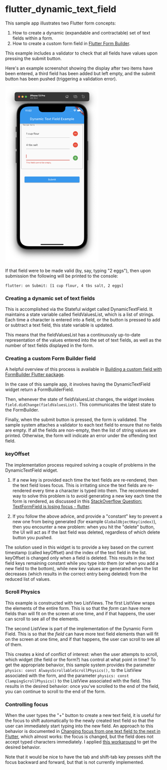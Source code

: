 # flutter_dynamic_text_field

This sample app illustrates two Flutter form concepts:

1. How to create a dynamic (expandable and contractable) set of text fields within a form.
2. How to create a custom form field in [Flutter Form Builder](https://pub.dev/packages/flutter_form_builder).

This example includes a validator to check that all fields have values upon pressing the submit button.

Here's an example screenshot showing the display after two items have been entered, a third field has been added but left empty, and the submit button has been pushed (triggering a validation error).

<img width="300px" src="README.png">

If that field were to be made valid (by, say, typing "2 eggs"), then upon submission the following will be printed to the console:

```
flutter: on Submit: [1 cup flour, 4 tbs salt, 2 eggs]
```

### Creating a dynamic set of text fields

This is accomplished via the Stateful widget called DynamicTextField.  It maintains a state variable called fieldValuesList, which is a list of strings. Each time a character is entered into a field, or the button is pressed to add or subtract a text field, this state variable is updated.

This means that the fieldValuesList has a continuously up-to-date representation of the values entered into the set of text fields, as well as the number of text fields displayed in the form. 

### Creating a custom Form Builder field

A helpful overview of this process is available in [Building a custom field with FormBuilder Flutter package](https://medium.com/@danvickmiller/building-a-custom-flutter-form-builder-field-c67e2b2a27f4).

In the case of this sample app, it involves having the DynamicTextField widget return a FormBuilderField. 

Then, whenever the state of fieldValuesList changes, the widget invokes `field.didChange(fieldValuesList)`. This communicates the latest state to the FormBuilder.

Finally, when the submit button is pressed, the form is validated.  The sample system attaches a validator to each text field to ensure that no fields are empty. If all the fields are non-empty, then the list of string values are printed. Otherwise, the form will indicate an error under the offending text field.

### keyOffset 

The implementation process required solving a couple of problems in the DynamicTextField widget.

1. If a new key is provided each time the text fields are re-rendered, then the text field loses focus.  This is irritating since the text fields are re-rendered every time a character is typed into them. The recommended way to solve this problem is to avoid generating a new key each time the form is rendered, as discussed in this [StackOverflow Question: TextFormField is losing focus - flutter](https://stackoverflow.com/questions/48845568/textformfield-is-losing-focus-flutter).

2. If you follow the above advice, and provide a "constant" key to prevent a new one from being generated (for example `GlobalObjectKey(index)`), then you encounter a new problem: when you hit the "delete" button, the UI will act as if the last field was deleted, regardless of which delete button you pushed. 

The solution used in this widget is to provide a key based on the current timestamp (called keyOffset) and the index of the text field in the list.  keyOffset is changed only when a field is deleted. This results in the text field keys remaining constant while you type into them (or when you add a new field to the bottom), while new key values are generated when the list decreases (which results in the correct entry being deleted) from the reduced list of values.

### Scroll Physics

This example is constructed with two ListViews. The first ListView wraps the elements of the entire form. This is so that the *form* can have more fields than will fit on the screen at one time, and if that happens, the user can scroll to see all of the elements. 

The second ListView is part of the implementation of the Dynamic Form Field. This is so that the *field* can have more text field elements than will fit on the screen at one time, and if that happens, the user can scroll to see all of them. 

This creates a kind of conflict of interest: when the user attempts to scroll, which widget (the field or the form?) has control at what point in time? To get the appropriate behavior, this sample system provides the parameter `physics: const AlwaysScrollableScrollPhysics(),` to the ListView associated with the form, and the parameter `physics: const ClampingScrollPhysics()` to the ListView associated with the field. This results in the desired behavior: once you've scrolled to the end of the field, you can continue to scroll to the end of the form. 

### Controlling focus

When the user types the "+" button to create a new text field, it is useful for the focus to shift automatically to the newly created text field so that the user can immediately start typing into the new field. An approach to this behavior is documented in [Changing focus from one text field to the next in Flutter](https://stackoverflow.com/questions/49410975/changing-focus-from-one-text-field-to-the-next-in-flutter), which almost works: the focus is changed, but the field does not accept typed characters immediately. I applied [this workaround](https://github.com/flutter/flutter/issues/95553#issuecomment-1120141268) to get the desired behavior. 

Note that it would be nice to have the tab and shift-tab key presses shift the focus backward and forward, but that is not currently implemented.

